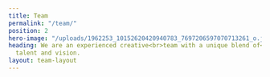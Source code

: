 ```yaml
---
title: Team
permalink: "/team/"
position: 2
hero-image: "/uploads/1962253_10152620420940783_7697206597070713261_o.jpg"
heading: We are an experienced creative<br>team with a unique blend of<br>passion,
  talent and vision.
layout: team-layout
---
```


